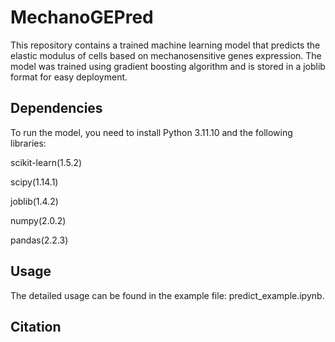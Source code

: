 # MechanoGEPred
This repository contains a trained machine learning model that predicts the elastic modulus of cells based on mechanosensitive genes expression. The model was trained using gradient boosting algorithm and is stored in a joblib format for easy deployment.

## Dependencies
To run the model, you need to install Python 3.11.10 and the following libraries:

scikit-learn(1.5.2)

scipy(1.14.1)

joblib(1.4.2)

numpy(2.0.2)

pandas(2.2.3)

## Usage
The detailed usage can be found in the example file: predict_example.ipynb.

## Citation

